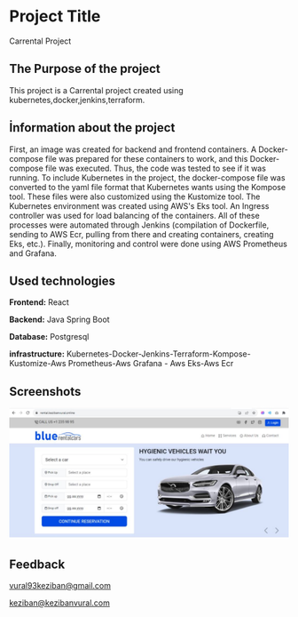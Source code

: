 
# Project Title

Carrental Project

## The Purpose of the project

This project is a Carrental project created using kubernetes,docker,jenkins,terraform.

## İnformation about the project

First, an image was created for backend and frontend containers. A Docker-compose file was prepared for these containers to work, and this Docker-compose file was executed. Thus, the code was tested to see if it was running. To include Kubernetes in the project, the docker-compose file was converted to the yaml file format that Kubernetes wants using the Kompose tool. These files were also customized using the Kustomize tool. The Kubernetes environment was created using AWS's Eks tool. An Ingress controller was used for load balancing of the containers. All of these processes were automated through Jenkins (compilation of Dockerfile, sending to AWS Ecr, pulling from there and creating containers, creating Eks, etc.). Finally, monitoring and control were done using AWS Prometheus and Grafana.


## Used technologies

**Frontend:** React

**Backend:** Java Spring Boot

**Database:** Postgresql
 
**infrastructure:** 
Kubernetes-Docker-Jenkins-Terraform-Kompose-Kustomize-Aws Prometheus-Aws Grafana - Aws Eks-Aws Ecr
  

## Screenshots

![Uygulama Ekran Görüntüsü](https://github.com/kezvur/final_project_bluerentalcar/blob/main/bluerental.JPG)


## Feedback

vural93keziban@gmail.com

keziban@kezibanvural.com
  
